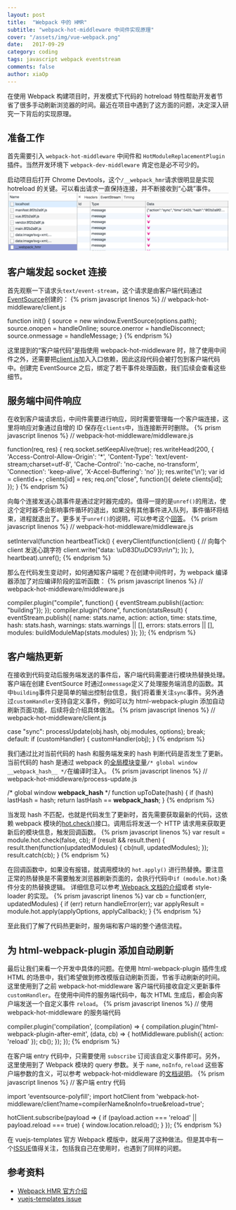 ```yaml
---
layout: post
title:  "Webpack 中的 HMR"
subtitle: "webpack-hot-middleware 中间件实现原理"
cover: "/assets/img/vue-webpack.png"
date:   2017-09-29
category: coding
tags: javascript webpack eventstream
comments: false
author: xiaOp
---
```


在使用 Webpack 构建项目时，开发模式下代码的 hotreload 特性帮助开发者节省了很多手动刷新浏览器的时间。最近在项目中遇到了这方面的问题，决定深入研究一下背后的实现原理。

## 准备工作

首先需要引入 `webpack-hot-middleware` 中间件和 `HotModuleReplacementPlugin` 插件。当然开发环境下 `webpack-dev-middleware` 肯定也是必不可少的。

启动项目后打开 Chrome Devtools，这个`/__webpack_hmr`请求很明显是实现 hotreload 的关键。可以看出请求一直保持连接，并不断接收到“心跳”事件。
![](/assets/img/hmr.png)

## 客户端发起 socket 连接

首先观察一下请求头`text/event-stream`，这个请求是由客户端代码通过[EventSource](https://developer.mozilla.org/en-US/docs/Web/API/EventSource)创建的：
{% prism javascript linenos %}
// webpack-hot-middleware/client.js

function init() {
    source = new window.EventSource(options.path);
    source.onopen = handleOnline;
    source.onerror = handleDisconnect;
    source.onmessage = handleMessage;
}
{% endprism %}

这里提到的“客户端代码”是指使用 webpack-hot-middleware 时，除了使用中间件之外，还需要把[client.js](https://github.com/glenjamin/webpack-hot-middleware/blob/master/client.js#L74-L79)加入入口依赖，因此这段代码会被打包到客户端代码中。创建完 EventSource 之后，绑定了若干事件处理函数，我们后续会查看这些细节。

## 服务端中间件响应

在收到客户端请求后，中间件需要进行响应，同时需要管理每一个客户端连接，这里将响应对象通过自增的 ID 保存在`clients`中，当连接断开时删除。
{% prism javascript linenos %}
// webpack-hot-middleware/middleware.js

function(req, res) {
    req.socket.setKeepAlive(true);
    res.writeHead(200, {
        'Access-Control-Allow-Origin': '*',
        'Content-Type': 'text/event-stream;charset=utf-8',
        'Cache-Control': 'no-cache, no-transform',
        'Connection': 'keep-alive',
        'X-Accel-Buffering': 'no'
    });
    res.write('\n');
    var id = clientId++;
    clients[id] = res;
    req.on("close", function(){
        delete clients[id];
    });
}
{% endprism %}

向每个连接发送心跳事件是通过定时器完成的。值得一提的是`unref()`的用法，使这个定时器不会影响事件循环的退出，如果没有其他事件进入队列，事件循环将结束，进程就退出了。更多关于`unref()`的说明，可以参考这个[回答](https://cnodejs.org/topic/570924d294b38dcb3c09a7a0#5709f1b8bc564eaf3c6a48e1)。
{% prism javascript linenos %}
// webpack-hot-middleware/middleware.js

setInterval(function heartbeatTick() {
    everyClient(function(client) {
        // 向每个 client 发送心跳字符
        client.write("data: \uD83D\uDC93\n\n");
    });
}, heartbeat).unref();
{% endprism %}

那么在代码发生变动时，如何通知客户端呢？在创建中间件时，为 webpack 编译器添加了对应编译阶段的监听函数：
{% prism javascript linenos %}
// webpack-hot-middleware/middleware.js

compiler.plugin("compile", function() {
    eventStream.publish({action: "building"});
});
compiler.plugin("done", function(statsResult) {
    eventStream.publish({
        name: stats.name,
        action: action,
        time: stats.time,
        hash: stats.hash,
        warnings: stats.warnings || [],
        errors: stats.errors || [],
        modules: buildModuleMap(stats.modules)
    });
});
{% endprism %}

## 客户端热更新

在接收到代码变动后服务端发送的事件后，客户端代码需要进行模块热替换处理。客户端在创建 EventSource 时通过`onmessage`定义了处理服务端消息的函数。其中`building`事件只是简单的输出控制台信息，我们将着重关注`sync`事件。另外通过`customHandler`支持自定义事件，例如可以为 html-webpack-plugin 添加自动刷新页面功能，后续将会介绍具体做法。
{% prism javascript linenos %}
// webpack-hot-middleware/client.js

case "sync":
    processUpdate(obj.hash, obj.modules, options);
    break;
default:
    if (customHandler) {
        customHandler(obj);
    }
{% endprism %}

我们通过比对当前代码的 hash 和服务端发来的 hash 判断代码是否发生了更新。当前代码的 hash 是通过 webpack 的[全局模块变量](https://doc.webpack-china.org/api/module-variables/#__webpack_hash__-webpack-specific-)`/* global window __webpack_hash__ */`在编译时注入。
{% prism javascript linenos %}
// webpack-hot-middleware/process-update.js

/* global window __webpack_hash__ */
function upToDate(hash) {
    if (hash) lastHash = hash;
    return lastHash == __webpack_hash__;
}
{% endprism %}

当发现 hash 不匹配，也就是代码发生了更新时，首先需要获取最新的代码，这依赖 webpack 模块的[hot.check()](https://doc.webpack-china.org/api/hot-module-replacement#check)接口。调用后将发送一个 HTTP 请求用来获取更新后的模块信息，触发回调函数。
{% prism javascript linenos %}
var result = module.hot.check(false, cb);
if (result && result.then) {
    result.then(function(updatedModules) {
        cb(null, updatedModules);
    });
    result.catch(cb);
}
{% endprism %}

在回调函数中，如果没有报错，就调用模块的 `hot.apply()` 进行热替换。要注意正常的热替换是不需要触发浏览器刷新页面的，会执行代码中`if (module.hot)`条件分支的热替换逻辑。
详细信息可以参考[ Webpack 文档的介绍](https://doc.webpack-china.org/guides/hot-module-replacement)或者 style-loader 的实现。
{% prism javascript linenos %}
var cb = function(err, updatedModules) {
    if (err) return handleError(err);
    var applyResult = module.hot.apply(applyOptions, applyCallback);
}
{% endprism %}

至此我们了解了代码热更新时，服务端和客户端的整个通信流程。

## 为 html-webpack-plugin 添加自动刷新

最后让我们来看一个开发中具体的问题。在使用 html-webpack-plugin 插件生成 HTML 的场景中，我们希望做到修改模版自动刷新页面，节省手动刷新的时间。这里使用到了之前 webpack-hot-middleware 客户端代码接收自定义更新事件 `customHandler`。在使用中间件的服务端代码中，每次 HTML 生成后，都会向客户端发送一个自定义事件 `reload`。
{% prism javascript linenos %}
// 使用 webpack-hot-middleware 的服务端代码

compiler.plugin('compilation', (compilation) => {
    compilation.plugin('html-webpack-plugin-after-emit', (data, cb) => {
        hotMiddleware.publish({
            action: 'reload'
        });
        cb();
    });
});
{% endprism %}

在客户端 entry 代码中，只需要使用 `subscribe` 订阅该自定义事件即可。另外，这里使用到了 Webpack 模块的 query 参数。关于 `name`, `noInfo`, `reload` 这些客户端参数的含义，可以参考 webpack-hot-middleware 的[文档说明](https://github.com/glenjamin/webpack-hot-middleware#config)。
{% prism javascript linenos %}
// 客户端 entry 代码

import 'eventsource-polyfill';
import hotClient from 'webpack-hot-middleware/client?name=compilerName&noInfo=true&reload=true';

hotClient.subscribe(payload => {
    if (payload.action === 'reload' || payload.reload === true) {
        window.location.reload();
    }
});
{% endprism %}

在 vuejs-templates 官方 Webpack 模版中，就采用了这种做法。但是其中有一个[ISSUE](https://github.com/vuejs-templates/webpack/issues/751#issuecomment-309955295)值得关注，包括我自己在使用时，也遇到了同样的问题。

## 参考资料

* [Webpack HMR 官方介绍](https://doc.webpack-china.org/concepts/hot-module-replacement/)
* [vuejs-templates issue](https://github.com/vuejs-templates/webpack/issues/751#issuecomment-309955295)
